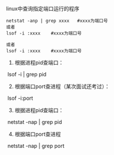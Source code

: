 linux中查询指定端口运行的程序

```
netstat -anp | grep xxxx   #xxxx为端口号
或者
lsof -i :xxxx    #xxxx为端口号

或者
lsof -i :xxxx    #xxxx为端口号
```

1. 根据进程pid查端口：

​       lsof -i | grep pid

2. 根据端口port查进程（某次面试还考过）：

​      lsof  -i:port   

3. 根据进程pid查端口：

​      netstat -nap | grep pid

4. 根据端口port查进程

​      netstat -nap | grep port